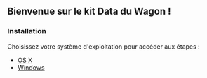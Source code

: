 ## Bienvenue sur le kit Data du Wagon ! 

### Installation

Choisissez votre système d'exploitation pour accéder aux étapes :

- [OS X](OSX.md)
- [Windows](WINDOWS.md)
